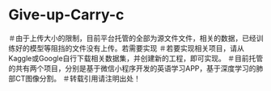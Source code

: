 # Give-up-Carry-c
＃由于上传大小的限制，目前平台托管的全部为源文件文件，相关的数据，已经训练好的模型等阻挡的文件没有上传。若需要实现
＃若要实现相关项目，请从Kaggle或Google自行下载相关数据集，并创建新的工程，即可实现。
＃目前托管的共有两个项目，分别是基于微信小程序开发的英语学习APP，基于深度学习的肺部CT图像分割。
＃转载引用请注明出处！
